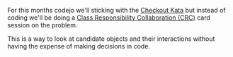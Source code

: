 For this months codejo we'll sticking with the [Checkout Kata](kata/Checkout) but instead of coding we'll be doing a [Class Responsibility Collaboration (CRC)](http://en.wikipedia.org/wiki/Class-responsibility-collaboration_card) card session on the problem.

This is a way to look at candidate objects and their interactions without having the expense of making decisions in code. 
